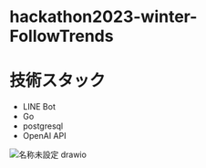 # hackathon2023-winter-FollowTrends
# 技術スタック
- LINE Bot
- Go
- postgresql
- OpenAI API

![名称未設定 drawio](https://user-images.githubusercontent.com/63499912/221103554-055227fa-82ca-471f-989a-618a3d840d1d.png)
